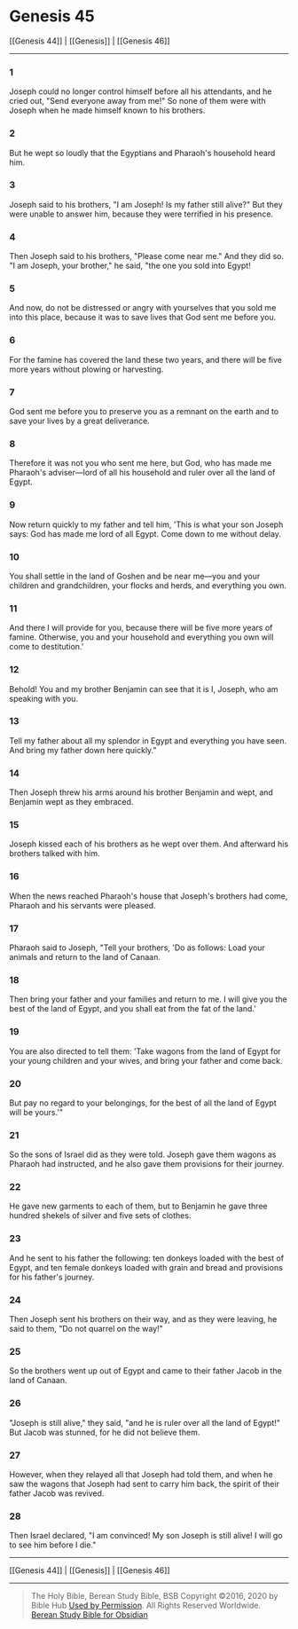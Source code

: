 # Genesis 45

[[Genesis 44]] | [[Genesis]] | [[Genesis 46]]

---

### 1
Joseph could no longer control himself before all his attendants, and he cried out, "Send everyone away from me!" So none of them were with Joseph when he made himself known to his brothers.

### 2
But he wept so loudly that the Egyptians and Pharaoh's household heard him.

### 3
Joseph said to his brothers, "I am Joseph! Is my father still alive?" But they were unable to answer him, because they were terrified in his presence.

### 4
Then Joseph said to his brothers, "Please come near me." And they did so. "I am Joseph, your brother," he said, "the one you sold into Egypt!

### 5
And now, do not be distressed or angry with yourselves that you sold me into this place, because it was to save lives that God sent me before you.

### 6
For the famine has covered the land these two years, and there will be five more years without plowing or harvesting.

### 7
God sent me before you to preserve you as a remnant on the earth and to save your lives by a great deliverance.

### 8
Therefore it was not you who sent me here, but God, who has made me Pharaoh's adviser—lord of all his household and ruler over all the land of Egypt.

### 9
Now return quickly to my father and tell him, 'This is what your son Joseph says: God has made me lord of all Egypt. Come down to me without delay.

### 10
You shall settle in the land of Goshen and be near me—you and your children and grandchildren, your flocks and herds, and everything you own.

### 11
And there I will provide for you, because there will be five more years of famine. Otherwise, you and your household and everything you own will come to destitution.'

### 12
Behold! You and my brother Benjamin can see that it is I, Joseph, who am speaking with you.

### 13
Tell my father about all my splendor in Egypt and everything you have seen. And bring my father down here quickly."

### 14
Then Joseph threw his arms around his brother Benjamin and wept, and Benjamin wept as they embraced.

### 15
Joseph kissed each of his brothers as he wept over them. And afterward his brothers talked with him.

### 16
When the news reached Pharaoh's house that Joseph's brothers had come, Pharaoh and his servants were pleased.

### 17
Pharaoh said to Joseph, "Tell your brothers, 'Do as follows: Load your animals and return to the land of Canaan.

### 18
Then bring your father and your families and return to me. I will give you the best of the land of Egypt, and you shall eat from the fat of the land.'

### 19
You are also directed to tell them: 'Take wagons from the land of Egypt for your young children and your wives, and bring your father and come back.

### 20
But pay no regard to your belongings, for the best of all the land of Egypt will be yours.'"

### 21
So the sons of Israel did as they were told. Joseph gave them wagons as Pharaoh had instructed, and he also gave them provisions for their journey.

### 22
He gave new garments to each of them, but to Benjamin he gave three hundred shekels of silver and five sets of clothes.

### 23
And he sent to his father the following: ten donkeys loaded with the best of Egypt, and ten female donkeys loaded with grain and bread and provisions for his father's journey.

### 24
Then Joseph sent his brothers on their way, and as they were leaving, he said to them, "Do not quarrel on the way!"

### 25
So the brothers went up out of Egypt and came to their father Jacob in the land of Canaan.

### 26
"Joseph is still alive," they said, "and he is ruler over all the land of Egypt!" But Jacob was stunned, for he did not believe them.

### 27
However, when they relayed all that Joseph had told them, and when he saw the wagons that Joseph had sent to carry him back, the spirit of their father Jacob was revived.

### 28
Then Israel declared, "I am convinced! My son Joseph is still alive! I will go to see him before I die."

---

[[Genesis 44]] | [[Genesis]] | [[Genesis 46]]

---

> The Holy Bible, Berean Study Bible, BSB
> Copyright &copy;2016, 2020 by Bible Hub
> [Used by Permission](https://berean.bible/terms.htm). All Rights Reserved Worldwide.
> [Berean Study Bible for Obsidian](https://github.com/gapmiss/berean-study-bible-for-obsidian)

